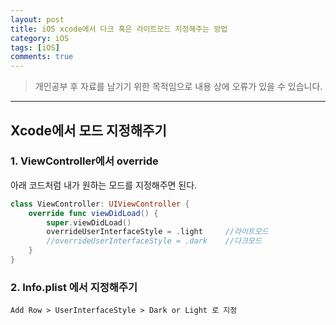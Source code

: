 ```yaml
---
layout: post
title: iOS xcode에서 다크 혹은 라이트모드 지정해주는 방법
category: iOS
tags: [iOS]
comments: true
---
```


> 개인공부 후 자료를 남기기 위한 목적임으로 내용 상에 오류가 있을 수 있습니다.    

<hr>

## Xcode에서 모드 지정해주기

### 1. ViewController에서 override

아래 코드처럼 내가 원하는 모드를 지정해주면 된다.


```swift
class ViewController: UIViewController {
    override func viewDidLoad() {
        super.viewDidLoad()
        overrideUserInterfaceStyle = .light     //라이트모드
        //overrideUserInterfaceStyle = .dark    //다크모드
    }
}
```

### 2. Info.plist 에서 지정해주기

`Add Row > UserInterfaceStyle > Dark or Light 로 지정`
